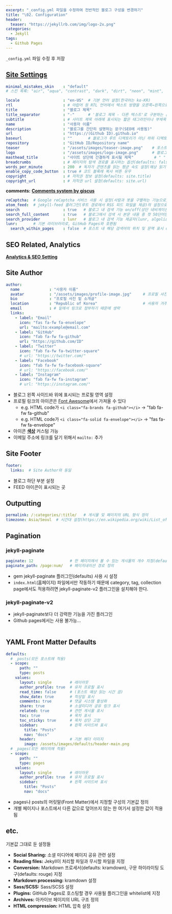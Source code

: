 ```yaml
---
excerpt: "_config.yml 파일을 수정하여 전반적인 블로그 구성을 변경하기"
title: "\02. Configuration"
header:
  teaser: "https://jekyllrb.com/img/logo-2x.png"
categories:
  - Jekyll
tags:
  - Github Pages
---
```

 
`_config.yml` 파일 수정 후 저장

## <a href="https://mmistakes.github.io/minimal-mistakes/docs/configuration/" target="_blank">Site Settings</a>

```yml
minimal_mistakes_skin    : "default"
# 스킨 목록: "air", "aqua", "contrast", "dark", "dirt", "neon", "mint", "plum", "sunrise"

locale                   : "en-US"  # 기본 언어 설정(한국어는 ko-KR)
rtl                      : # 아랍어 등 RTL 언어에서 텍스트 방향을 오른쪽→왼쪽으로 변경하는 옵션(defaults: false)
title                    : "블로그 제목"
title_separator          : "-"      # '블로그 제목 - 다른 텍스트'로 구분하는 문자
subtitle                 : # 사이트 제목 아래에 표시되는 짧은 태그라인이나 부제목
name                     : "사용자 이름"
description              : "블로그를 간단히 설명하는 문구(SEO에 사용됨)"
url                      : "https://(Github ID).github.io"
baseurl                  : ""       # 블로그가 루트 디렉토리가 아닌 하위 디렉토리에서 호스팅될 경우에만 설정
repository               : "GitHub ID/Repository name"
teaser                   : "/assets/images/teaser-image.png"    # 포스트 미리보기에서 나타나는 기본 티저 이미지
logo                     : "/assets/images/logo-image.png"      # 블로그 제목 앞에 표시할 로고 이미지
masthead_title           : "사이트 상단에 간결하게 표시될 제목"         # " " 으로 생략하면 title과 같음
breadcrumbs              : # 페이지의 탐색 경로를 표시하는 옵션(defaults: false)
words_per_minute         : 200  # 독자가 콘텐츠를 읽는 평균 속도 설정(예상 읽기 시간 계산에 사용됨)
enable_copy_code_button  : true # 코드 블록에 복사 버튼 유무
copyright                : # 저작권 정보 설정(defaults: site.title)
copyright_url            : # 저작권 url 설정(defaults: site.url)
```
**comments:** [**Comments system by giscus**](http://localhost:4000/jekyll/comments/)
```yml
reCaptcha:  # Google reCaptcha 서비스 사용 시 설정(사람과 봇을 구별하는 기능으로, 이 블로그에서는 생략)
atom_feed:  # jekyll-feed 플러그인(루트 경로에서 RSS 피드 파일을 제공)의 설정으로, 기본값 그대로 설정
search                   : true   # 블로그 내 검색 기능 on/off(상단 네비게이션 바 가장 오른쪽에 표시됨)
search_full_content      : true   # 블로그에서 검색 시 본문 내용 중 첫 50단어만 인덱싱 on/off
search_provider          : lunr   # 블로그 내 검색 기능 제공자(lunr, algolia, google 중 택 1)
lunr:       # 기본 라이브러리로, GitHub Pages와 호환됨
  search_within_pages    : false  # 포스트 내 해당 검색어의 위치 및 문맥 표시 on/off
```

## SEO Related, Analytics

[**Analytics & SEO Setting**](http://localhost:4000/jekyll/analytics&seo/)

## Site Author

```yml
author:
  name             : "사용자 이름"                          
  avatar           : "/assets/images/profile-image.jpg"     # 프로필 사진 
  bio              : "프로필 사진 밑 소개글"
  location         : "Republic of Korea"                    # 사용자 거주지
  email            : # 밑에서 링크로 첨부하기 때문에 생략
  links:
    - label: "Email"
      icon: "fas fa-fw fa-envelope"
      url: "mailto:example@email.com"
    - label: "GitHub"
      icon: "fab fa-fw fa-github"
      url: "https://github.com/ID"
    - label: "Twitter"
      icon: "fab fa-fw fa-twitter-square"
      # url: "https://twitter.com/"
    - label: "Facebook"
      icon: "fab fa-fw fa-facebook-square"
      # url: "https://facebook.com/"
    - label: "Instagram"
      icon: "fab fa-fw fa-instagram"
      # url: "https://instagram.com/"
```
- 블로그 왼쪽 사이드바 위에 표시되는 프로필 영역 설정
- 프로필 링크의 아이콘은 <a href="https://fontawesome.com/v6/search?m=free" target="_blank">Font Awesome</a>에서 가져올 수 있다
   - e.g. HTML code가 `<i class="fa-brands fa-github"></i>` → "fab fa-fw fa-github"
   - e.g. HTML code가 `<i class="fa-solid fa-envelope"></i>` → "fas fa-fw fa-envelope"
- 아이콘 [**색상**](https://jooyeunseo.github.io/jekyll/Styling/#social-icons) 커스텀 가능
- 이메일 주소에 링크를 달기 위해서 `mailto:` 추가

## Site Footer

```yml
footer:
  links:  # Site Author와 동일
```
- 블로그 하단 부분 설정
- FEED 아이콘이 표시되는 곳

## Outputting

```yml
permalink: /:categories/:title/   # 게시물 및 페이지의 URL 형식 정의
timezone: Asia/Seoul  # 시간대 설정(https://en.wikipedia.org/wiki/List_of_tz_database_time_zones)
```

## Pagination

### jekyll-paginate

```yml
paginate: 12                # 한 페이지에서 볼 수 있는 게시물의 개수 지정(defaults: 5)
paginate_path: /page:num/   # 페이지네이션 경로 정의
```
- gem jekyll-paginate 플러그인(defaults) 사용 시 설정
- `index.html`(홈페이지) 파일에서만 작동하기 때문에 category, tag, collection page에서도 적용하려면 jekyll-paginate-v2 플러그인을 설치해야 한다.

### jekyll-paginate-v2

- jekyll-paginate보다 더 강력한 기능을 가진 플러그인
- Github pages에서는 사용 불가능...
<br><br>

## YAML Front Matter Defaults

```yml
defaults:
  # _posts(모든 포스트에 적용)
  - scope:
      path: ""
      type: posts
    values:
      layout: single        # 레이아웃
      author_profile: true  # 유저 프로필 표시
      read_time: false      # (포스트 예상 읽는 시간 끔)
      show_date: true       # 작성일 표시
      comments: true        # 댓글 시스템 활성화
      share: true           # 소셜미디어 공유 링크 표시
      related: true         # 관련 게시물 표시
      toc: true             # 목차 표시
      toc_sticky: true      # 목차 상단 고정
      sidebar:              # 왼쪽 사이드바 표시
        title: "Posts"
        nav: "docs"
      header:               # 기본 헤더 이미지
        image: /assets/images/defaults/header-main.png
  # _pages(모든 페이지에 적용)
  - scope:
      path: ""
      type: pages
    values:
      layout: single        # 레이아웃
      author_profile: true  # 유저 프로필 표시
      sidebar:              # 왼쪽 사이드바 표시
        title: "Posts"
        nav: "docs"
```
- pages나 posts의 머릿말(Front Matter)에서 지정할 구성의 기본값 정의
- 개별 페이지나 포스트에서 다른 값으로 덮어쓰지 않는 한 여기서 설정한 값이 적용됨

## etc.

기본값 그대로 둔 설정들

- **Social Sharing:** 소셜 미디어에 페이지 공유 관련 설정
- **Reading files:** Jekyll이 처리할 파일과 무시할 파일을 지정
- **Conversion:** Markdown 프로세서(defaults: kramdown), 구문 하이라이팅 도구(defaults: rouge) 지정
- **Markdown processing:** kramdown 설정
- **Sass/SCSS:** Sass/SCSS 설정
- **Plugins:** GitHub Pages로 호스팅할 경우 사용될 플러그인을 whitelist에 지정
- **Archives:** 아카이브 페이지의 URL 구조 정의
- **HTML compression:** HTML 압축 설정